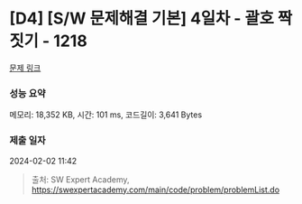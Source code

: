 # [D4] [S/W 문제해결 기본] 4일차 - 괄호 짝짓기 - 1218 

[문제 링크](https://swexpertacademy.com/main/code/problem/problemDetail.do?contestProbId=AV14eWb6AAkCFAYD) 

### 성능 요약

메모리: 18,352 KB, 시간: 101 ms, 코드길이: 3,641 Bytes

### 제출 일자

2024-02-02 11:42



> 출처: SW Expert Academy, https://swexpertacademy.com/main/code/problem/problemList.do